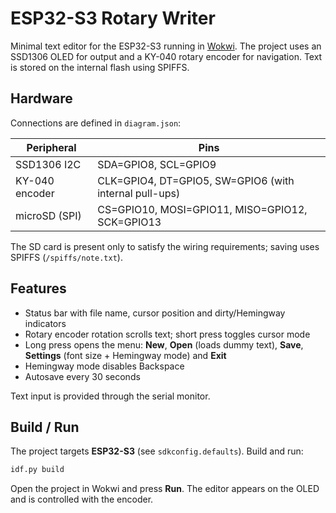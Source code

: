 # ESP32-S3 Rotary Writer

Minimal text editor for the ESP32-S3 running in [Wokwi](https://wokwi.com/).
The project uses an SSD1306 OLED for output and a KY-040 rotary encoder for
navigation. Text is stored on the internal flash using SPIFFS.

## Hardware

Connections are defined in `diagram.json`:

| Peripheral | Pins |
|------------|------|
| SSD1306 I2C | SDA=GPIO8, SCL=GPIO9 |
| KY-040 encoder | CLK=GPIO4, DT=GPIO5, SW=GPIO6 (with internal pull-ups) |
| microSD (SPI) | CS=GPIO10, MOSI=GPIO11, MISO=GPIO12, SCK=GPIO13 |

The SD card is present only to satisfy the wiring requirements; saving uses
SPIFFS (`/spiffs/note.txt`).

## Features

* Status bar with file name, cursor position and dirty/Hemingway indicators
* Rotary encoder rotation scrolls text; short press toggles cursor mode
* Long press opens the menu: **New**, **Open** (loads dummy text), **Save**,
  **Settings** (font size + Hemingway mode) and **Exit**
* Hemingway mode disables Backspace
* Autosave every 30 seconds

Text input is provided through the serial monitor.

## Build / Run

The project targets **ESP32-S3** (see `sdkconfig.defaults`). Build and run:

```sh
idf.py build
```

Open the project in Wokwi and press **Run**. The editor appears on the OLED and
is controlled with the encoder.

